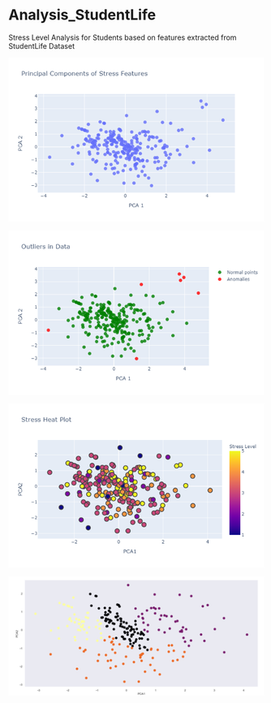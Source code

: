 # Analysis_StudentLife
Stress Level Analysis for Students based on features extracted from StudentLife Dataset

![PCA of Data](/Plots/PCA.png)

![Outlier Detection Using Isolation Forest](/Plots/b.png)

![Stress Heat Level](/Plots/c.png)

![Clustering](/Plots/d.PNG)
